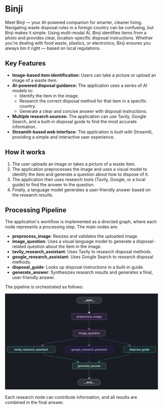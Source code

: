 # Binji

Meet Binji — your AI-powered companion for smarter, cleaner living.
Navigating waste disposal rules in a foreign country can be confusing, but Binji makes it simple. Using multi-modal AI, Binji identifies items from a photo and provides clear, location-specific disposal instructions. Whether you're dealing with food waste, plastics, or electronics, Binji ensures you always bin it right — based on local regulations.

## Key Features

*   **Image-based item identification:** Users can take a picture or upload an image of a waste item.
*   **AI-powered disposal guidance:** The application uses a series of AI models to:
    *   Identify the item in the image.
    *   Research the correct disposal method for that item in a specific country.
    *   Generate a clear and concise answer with disposal instructions.
*   **Multiple research sources:** The application can use Tavily, Google Search, and a built-in disposal guide to find the most accurate information.
*   **Streamlit-based web interface:** The application is built with Streamlit, providing a simple and interactive user experience.

## How it works

1.  The user uploads an image or takes a picture of a waste item.
2.  The application preprocesses the image and uses a visual model to identify the item and generate a question about how to dispose of it.
3.  The application then uses research tools (Tavily, Google, or a local guide) to find the answer to the question.
4.  Finally, a language model generates a user-friendly answer based on the research results.

## Processing Pipeline

The application's workflow is implemented as a directed graph, where each node represents a processing step. The main nodes are:

- **preprocess_image**: Resizes and validates the uploaded image.
- **image_question**: Uses a visual language model to generate a disposal-related question about the item in the image.
- **tavily_research_assistant**: Uses Tavily to research disposal methods.
- **google_research_assistant**: Uses Google Search to research disposal methods.
- **disposal_guide**: Looks up disposal instructions in a built-in guide.
- **generate_answer**: Synthesizes research results and generates a final, user-friendly answer.

The pipeline is orchestrated as follows:

![graph](./imgs/graph.png)

Each research node can contribute information, and all results are combined in the final answer.

